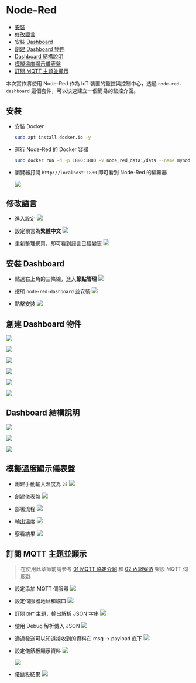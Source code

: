 # Node-Red

- [安裝](#%E5%AE%89%E8%A3%9D)
- [修改語言](#%E4%BF%AE%E6%94%B9%E8%AA%9E%E8%A8%80)
- [安裝 Dashboard](#%E5%AE%89%E8%A3%9D-dashboard)
- [創建 Dashboard 物件](#%E5%89%B5%E5%BB%BA-dashboard-%E7%89%A9%E4%BB%B6)
- [Dashboard 結構說明](#dashboard-%E7%B5%90%E6%A7%8B%E8%AA%AA%E6%98%8E)
- [模擬溫度顯示儀表盤](#%E6%A8%A1%E6%93%AC%E6%BA%AB%E5%BA%A6%E9%A1%AF%E7%A4%BA%E5%84%80%E8%A1%A8%E7%9B%A4)
- [訂閱 MQTT 主題並顯示](#%E8%A8%82%E9%96%B1-mqtt-%E4%B8%BB%E9%A1%8C%E4%B8%A6%E9%A1%AF%E7%A4%BA)


本次實作將使用 Node-Red 作為 IoT 裝置的監控與控制中心，透過 `node-red-dashboard` 這個套件，可以快速建立一個簡易的監控介面。

## 安裝

- 安裝 Docker

    ```bash
    sudo apt install docker.io -y
    ```

- 運行 Node-Red 的 Docker 容器

    ```bash
    sudo docker run -d -p 1880:1880 -v node_red_data:/data --name mynodered nodered/node-red
    ```

- 瀏覽器打開 `http://localhost:1880` 即可看到 Node-Red 的編輯器

    ![](../attachment/Clip_2024-12-07_17-20-15.png)

## 修改語言

- 進入設定
    ![](../attachment/Clip_2024-12-07_17-21-27.png)

- 設定預言為**繁體中文**
    ![](../attachment/Clip_2024-12-07_17-22-10.png)

- 重新整理網頁，即可看到語言已經變更
    ![](../attachment/Clip_2024-12-07_17-22-42.png)

## 安裝 Dashboard

- 點選右上角的三條線，進入**節點管理**
    ![](../attachment/Clip_2024-12-07_17-24-25.png)

- 搜所 `node-red-dashboard` 並安裝
    ![](../attachment/Clip_2024-12-07_17-25-38.png)

- 點擊安裝
	![](../attachment/Clip_2024-12-07_17-26-28.png)

## 創建 Dashboard 物件

![](../attachment/Clip_2024-12-07_17-29-00.png)

![](../attachment/Clip_2024-12-07_17-44-27.png)

![](../attachment/Clip_2024-12-07_17-47-28.png)

![](../attachment/Clip_2024-12-07_17-50-29.png)

![](../attachment/Clip_2024-12-07_17-51-34.png)

![](../attachment/Clip_2024-12-07_17-51-57.png)

## Dashboard 結構說明

![](../attachment/Clip_2024-12-07_17-36-42.png)

![](../attachment/Clip_2024-12-07_17-39-07.png)

![](../attachment/Clip_2024-12-07_17-39-56.png)

## 模擬溫度顯示儀表盤

- 創建手動輸入溫度為 `25`
	![](../attachment/Clip_2024-12-07_18-31-29.png)
	
- 創建儀表盤
	![](../attachment/Clip_2024-12-07_18-30-24.png)

- 部署流程
	![](../attachment/Clip_2024-12-07_18-34-34.png)

- 輸出溫度
	![](../attachment/Clip_2024-12-07_18-35-37.png)

- 察看結果
	![](../attachment/Clip_2024-12-07_18-36-29.png)

## 訂閱 MQTT 主題並顯示

> 在使用此章節前請參考 [01 MQTT 協定介紹](../第%2002%20堂/01%20MQTT%20協定介紹.md) 和 [02 內網穿透](../第%2002%20堂/02%20內網穿透.md) 架設 MQTT 伺服器

- 設定添加 MQTT 伺服器
	![](../attachment/Clip_2024-12-07_18-59-25.png)

- 設定伺服器地址和端口
	![](../attachment/Clip_2024-12-07_19-00-42.png)

- 訂閱 `DHT` 主題，輸出解析 JSON 字串
	![](../attachment/Clip_2024-12-07_19-01-57.png)

- 使用 Debug 解析傳入 JSON
	![](../attachment/Clip_2024-12-07_19-07-55.png)

- 通過發送可以知道接收到的資料在 msg -> payload 底下
	![](../attachment/Clip_2024-12-07_19-10-50.png)

- 設定儀錶板顯示資料
	![](../attachment/Clip_2024-12-07_19-12-57.png)

	![](../attachment/Clip_2024-12-07_19-13-45.png)

- 儀錶板結果
	![](../attachment/Clip_2024-12-07_19-14-23.png)